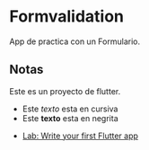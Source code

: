 # Formvalidation

App de practica con un Formulario.

## Notas

Este es un proyecto de flutter.

- Este _texto_ esta en cursiva
- Este **texto** esta en negrita

* [Lab: Write your first Flutter app](https://flutter.dev/docs/get-started/codelab)
